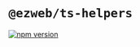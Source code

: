 # `@ezweb/ts-helpers`
[![npm version](https://badge.fury.io/js/@ezweb%2Fts-helpers.svg)](https://badge.fury.io/js/@ezweb%2Fts-helpers)
